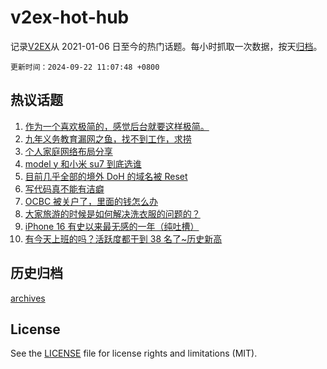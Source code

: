 # v2ex-hot-hub

 记录[V2EX](https://www.v2ex.com/)从 2021-01-06 日至今的热门话题。每小时抓取一次数据，按天[归档](archives)。

`更新时间：2024-09-22 11:07:48 +0800`

## 热议话题

1. [作为一个喜欢极简的，感觉后台就要这样极简。](https://www.v2ex.com/t/1074643)
1. [九年义务教育漏网之鱼，找不到工作，求捞](https://www.v2ex.com/t/1074605)
1. [个人家庭网络布局分享](https://www.v2ex.com/t/1074592)
1. [model y 和小米 su7 到底选谁](https://www.v2ex.com/t/1074606)
1. [目前几乎全部的境外 DoH 的域名被 Reset](https://www.v2ex.com/t/1074612)
1. [写代码真不能有洁癖](https://www.v2ex.com/t/1074626)
1. [OCBC 被关户了，里面的钱怎么办](https://www.v2ex.com/t/1074629)
1. [大家旅游的时候是如何解决洗衣服的问题的？](https://www.v2ex.com/t/1074579)
1. [iPhone 16 有史以来最无感的一年（纯吐槽）](https://www.v2ex.com/t/1074581)
1. [有今天上班的吗？活跃度都干到 38 名了~历史新高](https://www.v2ex.com/t/1074614)

## 历史归档

[archives](archives)

## License

See the [LICENSE](LICENSE) file for license rights and limitations (MIT).
